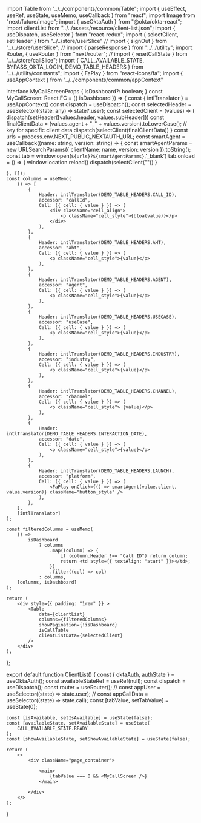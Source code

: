 import Table from "../../components/common/Table";
import { useEffect, useRef, useState, useMemo, useCallback } from "react";
import Image from "next/future/image";
import { useOktaAuth } from "@okta/okta-react";
import clientList from "../../assets/resource/client-list.json";
import { useDispatch, useSelector } from "react-redux";
import { selectClient, setHeader } from "../../store/userSlice"
// import { signOut } from "../../store/userSlice";
// import { parseResponse } from "../../utility";
import Router, { useRouter } from "next/router";
// import { resetCallState } from "../../store/callSlice";
import { CALL_AVAILABLE_STATE, BYPASS_OKTA_LOGIN, DEMO_TABLE_HEADERS } from "../../utility/constants";
import { FaPlay } from "react-icons/fa";
import { useAppContext } from "../../components/common/appContext"

interface MyCallScreenProps {
    isDashboard?: boolean;
}
const MyCallScreen: React.FC<MyCallScreenProps> = ({ isDashboard }) => {
    const { intlTranslator } = useAppContext()
    const dispatch = useDispatch();
    const selectedHeader = useSelector((state: any) => state?.user);
    const selectedClient = (values) => {
        dispatch(setHeader([values.header, values.subHeader]))
        const finalClientData = (values.agent + "_" + values.version).toLowerCase(); // key for specific client data
        dispatch(selectClient(finalClientData))
    }
    const urls = process.env.NEXT_PUBLIC_NEXTAUTH_URL;
    const smartAgent = useCallback((name: string, version: string) => {
        const smartAgentParams = new URLSearchParams({
            clientName: name,
            version: version
        }).toString();
        const tab = window.open(`${urls}?${smartAgentParams}`,'_blank')
        tab.onload = () => {
            window.location.reload()
            dispatch(selectClient(""))
        }

    }, []);
    const columns = useMemo(
        () => [
            {
                Header: intlTranslator(DEMO_TABLE_HEADERS.CALL_ID),
                accessor: "callId",
                Cell: ({ cell: { value } }) => (
                    <div className="cell_align">
                        <p className="cell_style">{btoa(value)}</p>
                    </div>
                ),
            },
            {
                Header: intlTranslator(DEMO_TABLE_HEADERS.AHT),
                accessor: "aht",
                Cell: ({ cell: { value } }) => (
                    <p className="cell_style">{value}</p>
                ),
            },
            {
                Header: intlTranslator(DEMO_TABLE_HEADERS.AGENT),
                accessor: "agent",
                Cell: ({ cell: { value } }) => (
                    <p className="cell_style">{value}</p>
                ),
            },
            {
                Header: intlTranslator(DEMO_TABLE_HEADERS.USECASE),
                accessor: "useCase",
                Cell: ({ cell: { value } }) => (
                    <p className="cell_style">{value}</p>
                ),
            },
            {
                Header: intlTranslator(DEMO_TABLE_HEADERS.INDUSTRY),
                accessor: "industry",
                Cell: ({ cell: { value } }) => (
                    <p className="cell_style">{value}</p>
                ),
            },
            {
                Header: intlTranslator(DEMO_TABLE_HEADERS.CHANNEL),
                accessor: "channel",
                Cell: ({ cell: { value } }) => (
                    <p className="cell_style"> {value}</p>
                ),
            },
            {
                Header: intlTranslator(DEMO_TABLE_HEADERS.INTERACTION_DATE),
                accessor: "date",
                Cell: ({ cell: { value } }) => (
                    <p className="cell_style">{value}</p>
                ),
            },
            {
                Header: intlTranslator(DEMO_TABLE_HEADERS.LAUNCH),
                accessor: "platform",
                Cell: ({ cell: { value } }) => (
                    <FaPlay onClick={() => smartAgent(value.client, value.version)} className="button_style" />
                ),
            },
        ],
        [intlTranslator]
    );

    const filteredColumns = useMemo(
        () =>
            isDashboard
                ? columns
                    .map((column) => {
                        if (column.Header !== "Call ID") return column;
                        return <td style={{ textAlign: "start" }}></td>;
                    })
                    .filter((col) => col)
                : columns,
        [columns, isDashboard]
    );

    return (
        <div style={{ padding: "1rem" }} >
            <Table
                data={clientList}
                columns={filteredColumns}
                showPagination={!isDashboard}
                isCallTable
                clientListData={selectedClient}
            />
        </div>
    );
};


export default function ClientList() {
    const { oktaAuth, authState } = useOktaAuth();
    const availableStateRef = useRef(null);
    const dispatch = useDispatch();
    const router = useRouter();
    // const appUser = useSelector((state) => state.user);
    // const appCallData = useSelector((state) => state.call);
    const [tabValue, setTabValue] = useState<number>(0);

    const [isAvailable, setIsAvailable] = useState(false);
    const [availableState, setAvailableState] = useState(
        CALL_AVAILABLE_STATE.READY
    );
    const [showAvailableState, setShowAvailableState] = useState(false);

    return (
        <>
            <div className="page_container">

                <main>
                    {tabValue === 0 && <MyCallScreen />}
                </main>

            </div>
        </>
    );
}
